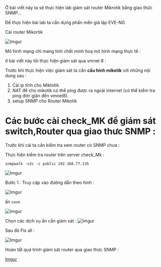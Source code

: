 

Ở bài viết này ta sẽ thực hiện lab giám sát router Mikrotik bằng giao thức SNMP...

Để thực hiện bài lab ta cần dựng phần mền giả lập EVE-NG

Cài router Mikortik 



![Imgur](https://i.imgur.com/XQzoYNb.png)

Mô hình mạng chỉ mang tính chất minh hoạ mô hình mạng thực tế :


ở bài viết này tôi thực hiện giám sát qua vmnet 8 :

Trước khi thực hiện việc giám sát ta cần **cấu hình mikotik** với những nội dung sau :

1. Cài ip tĩnh cho Miktotik
2. NAT để cho mikotik có thể ping được ra ngoài internet (có thể kiểm tra ping đơn giản đến vmnet8).
3. setup SNMP cho Router Mikotik


# Các bước cài check_MK để giám sát switch,Router qua giao thưc SNMP :

Trước khi cài ta cần kiểm tra xem router có SNMP chưa :

Thực hiện kiểm tra router trên server check_Mk  :

```
snmpwalk -v2c -c public 192.168.77.135
```

![Imgur](https://i.imgur.com/jAaKUGL.png)


Bước 1 : Truy cập vào đường dẫn theo hình :

![Imgur](https://i.imgur.com/tn8JNac.png)

ấn ``save``

![Imgur](https://i.imgur.com/9bNVbrq.png)

Chọn các dịch vụ ấn cần giám sát :
![Imgur](https://i.imgur.com/iUw73ac.png)

Sau đó Fix all :

![Imgur](https://i.imgur.com/jMhvF8g.png)

Hoàn tất quá trình giám sát router qua giao thức SNMP :

[Imgur](https://i.imgur.com/bDKttXh.png)